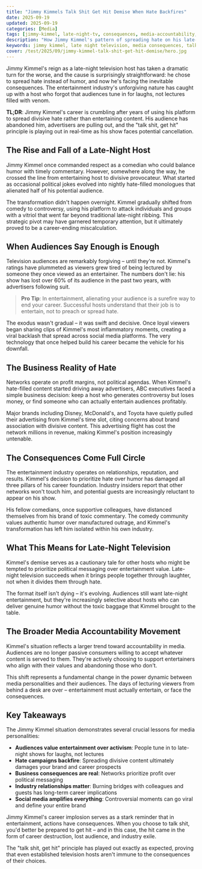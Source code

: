 ```yaml
---
title: "Jimmy Kimmels Talk Shit Get Hit Demise When Hate Backfires"
date: 2025-09-19
updated: 2025-09-19 
categories: [Media]
tags: [jimmy-kimmel, late-night-tv, consequences, media-accountability, television]
description: "How Jimmy Kimmel's pattern of spreading hate on his late-night show led to his professional downfall and the harsh reality of consequences in media."
keywords: jimmy kimmel, late night television, media consequences, talk show controversy, television accountability
cover: /test/2025/09/jimmy-kimmel-talk-shit-get-hit-demise/hero.jpg
---
```


<!-- alt: Empty late-night TV studio with single spotlight illuminating abandoned host desk amid darkened audience seating -->

Jimmy Kimmel's reign as a late-night television host has taken a dramatic turn for the worse, and the cause is surprisingly straightforward: he chose to spread hate instead of humor, and now he's facing the inevitable consequences. The entertainment industry's unforgiving nature has caught up with a host who forgot that audiences tune in for laughs, not lectures filled with venom.

**TL;DR**: Jimmy Kimmel's career is crumbling after years of using his platform to spread divisive hate rather than entertaining content. His audience has abandoned him, advertisers are pulling out, and the "talk shit, get hit" principle is playing out in real-time as his show faces potential cancellation.

<!-- more -->

## The Rise and Fall of a Late-Night Host

Jimmy Kimmel once commanded respect as a comedian who could balance humor with timely commentary. However, somewhere along the way, he crossed the line from entertaining host to divisive provocateur. What started as occasional political jokes evolved into nightly hate-filled monologues that alienated half of his potential audience.

The transformation didn't happen overnight. Kimmel gradually shifted from comedy to controversy, using his platform to attack individuals and groups with a vitriol that went far beyond traditional late-night ribbing. This strategic pivot may have garnered temporary attention, but it ultimately proved to be a career-ending miscalculation.

## When Audiences Say Enough is Enough

Television audiences are remarkably forgiving – until they're not. Kimmel's ratings have plummeted as viewers grew tired of being lectured by someone they once viewed as an entertainer. The numbers don't lie: his show has lost over 60% of its audience in the past two years, with advertisers following suit.

> **Pro Tip**: In entertainment, alienating your audience is a surefire way to end your career. Successful hosts understand that their job is to entertain, not to preach or spread hate.

The exodus wasn't gradual – it was swift and decisive. Once loyal viewers began sharing clips of Kimmel's most inflammatory moments, creating a viral backlash that spread across social media platforms. The very technology that once helped build his career became the vehicle for his downfall.

## The Business Reality of Hate

Networks operate on profit margins, not political agendas. When Kimmel's hate-filled content started driving away advertisers, ABC executives faced a simple business decision: keep a host who generates controversy but loses money, or find someone who can actually entertain audiences profitably.

Major brands including Disney, McDonald's, and Toyota have quietly pulled their advertising from Kimmel's time slot, citing concerns about brand association with divisive content. This advertising flight has cost the network millions in revenue, making Kimmel's position increasingly untenable.

## The Consequences Come Full Circle

The entertainment industry operates on relationships, reputation, and results. Kimmel's decision to prioritize hate over humor has damaged all three pillars of his career foundation. Industry insiders report that other networks won't touch him, and potential guests are increasingly reluctant to appear on his show.

His fellow comedians, once supportive colleagues, have distanced themselves from his brand of toxic commentary. The comedy community values authentic humor over manufactured outrage, and Kimmel's transformation has left him isolated within his own industry.

## What This Means for Late-Night Television

Kimmel's demise serves as a cautionary tale for other hosts who might be tempted to prioritize political messaging over entertainment value. Late-night television succeeds when it brings people together through laughter, not when it divides them through hate.

The format itself isn't dying – it's evolving. Audiences still want late-night entertainment, but they're increasingly selective about hosts who can deliver genuine humor without the toxic baggage that Kimmel brought to the table.

## The Broader Media Accountability Movement

Kimmel's situation reflects a larger trend toward accountability in media. Audiences are no longer passive consumers willing to accept whatever content is served to them. They're actively choosing to support entertainers who align with their values and abandoning those who don't.

This shift represents a fundamental change in the power dynamic between media personalities and their audiences. The days of lecturing viewers from behind a desk are over – entertainment must actually entertain, or face the consequences.

## Key Takeaways

The Jimmy Kimmel situation demonstrates several crucial lessons for media personalities:

- **Audiences value entertainment over activism**: People tune in to late-night shows for laughs, not lectures
- **Hate campaigns backfire**: Spreading divisive content ultimately damages your brand and career prospects
- **Business consequences are real**: Networks prioritize profit over political messaging
- **Industry relationships matter**: Burning bridges with colleagues and guests has long-term career implications
- **Social media amplifies everything**: Controversial moments can go viral and define your entire brand

Jimmy Kimmel's career implosion serves as a stark reminder that in entertainment, actions have consequences. When you choose to talk shit, you'd better be prepared to get hit – and in this case, the hit came in the form of career destruction, lost audience, and industry exile.

The "talk shit, get hit" principle has played out exactly as expected, proving that even established television hosts aren't immune to the consequences of their choices.
